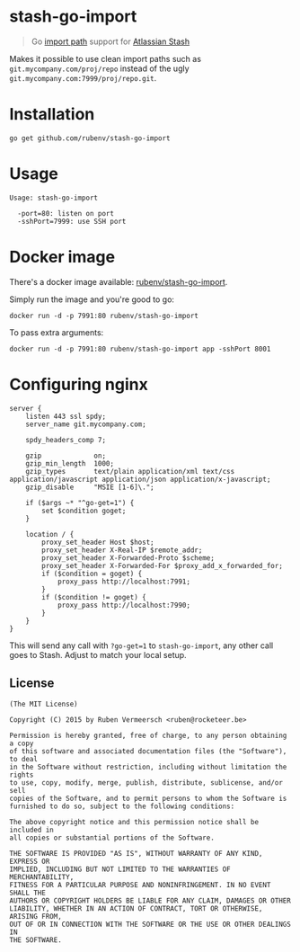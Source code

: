 # stash-go-import

> Go [import path](http://golang.org/cmd/go/#hdr-Remote_import_paths) support
> for [Atlassian Stash](https://www.atlassian.com/software/stash)

Makes it possible to use clean import paths such as
`git.mycompany.com/proj/repo` instead of the ugly
`git.mycompany.com:7999/proj/repo.git`.

# Installation

```
go get github.com/rubenv/stash-go-import
```

# Usage

```
Usage: stash-go-import

  -port=80: listen on port
  -sshPort=7999: use SSH port
```

# Docker image

There's a docker image available: [rubenv/stash-go-import](https://registry.hub.docker.com/u/rubenv/stash-go-import/).

Simply run the image and you're good to go:

```
docker run -d -p 7991:80 rubenv/stash-go-import
```

To pass extra arguments:

```
docker run -d -p 7991:80 rubenv/stash-go-import app -sshPort 8001
```

# Configuring nginx

```
server {
    listen 443 ssl spdy;
    server_name git.mycompany.com;

    spdy_headers_comp 7;

    gzip             on;
    gzip_min_length  1000;
    gzip_types       text/plain application/xml text/css application/javascript application/json application/x-javascript;
    gzip_disable     "MSIE [1-6]\.";

    if ($args ~* "^go-get=1") {
        set $condition goget;
    }

    location / {
        proxy_set_header Host $host;
        proxy_set_header X-Real-IP $remote_addr;
        proxy_set_header X-Forwarded-Proto $scheme;
        proxy_set_header X-Forwarded-For $proxy_add_x_forwarded_for;
        if ($condition = goget) {
            proxy_pass http://localhost:7991;
        }
        if ($condition != goget) {
            proxy_pass http://localhost:7990;
        }
    }
}
```

This will send any call with `?go-get=1` to `stash-go-import`, any other call
goes to Stash. Adjust to match your local setup.

## License

    (The MIT License)

    Copyright (C) 2015 by Ruben Vermeersch <ruben@rocketeer.be>

    Permission is hereby granted, free of charge, to any person obtaining a copy
    of this software and associated documentation files (the "Software"), to deal
    in the Software without restriction, including without limitation the rights
    to use, copy, modify, merge, publish, distribute, sublicense, and/or sell
    copies of the Software, and to permit persons to whom the Software is
    furnished to do so, subject to the following conditions:

    The above copyright notice and this permission notice shall be included in
    all copies or substantial portions of the Software.

    THE SOFTWARE IS PROVIDED "AS IS", WITHOUT WARRANTY OF ANY KIND, EXPRESS OR
    IMPLIED, INCLUDING BUT NOT LIMITED TO THE WARRANTIES OF MERCHANTABILITY,
    FITNESS FOR A PARTICULAR PURPOSE AND NONINFRINGEMENT. IN NO EVENT SHALL THE
    AUTHORS OR COPYRIGHT HOLDERS BE LIABLE FOR ANY CLAIM, DAMAGES OR OTHER
    LIABILITY, WHETHER IN AN ACTION OF CONTRACT, TORT OR OTHERWISE, ARISING FROM,
    OUT OF OR IN CONNECTION WITH THE SOFTWARE OR THE USE OR OTHER DEALINGS IN
    THE SOFTWARE.
